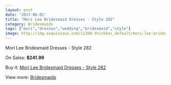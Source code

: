 ```yaml
---
layout: post
date: '2017-06-01'
title: "Mori Lee Bridesmaid Dresses - Style 282"
category: Bridesmaids
tags: ["mori","dresses","wedding","bridesmaid","style"]
image: http://img.sequinious.com/11308-thickbox_default/mori-lee-bridesmaid-dresses-style-282.jpg
---
```

Mori Lee Bridesmaid Dresses - Style 282

On Sales: **$241.99**
<a href="https://www.sequinious.com/bridesmaids/5170-mori-lee-bridesmaid-dresses-style-282.html"><amp-img layout="responsive" width="600" height="600" src="//img.sequinious.com/11308-thickbox_default/mori-lee-bridesmaid-dresses-style-282.jpg" alt="Mori Lee Bridesmaid Dresses - Style 282 0" /></a>
<a href="https://www.sequinious.com/bridesmaids/5170-mori-lee-bridesmaid-dresses-style-282.html"><amp-img layout="responsive" width="600" height="600" src="//img.sequinious.com/11311-thickbox_default/mori-lee-bridesmaid-dresses-style-282.jpg" alt="Mori Lee Bridesmaid Dresses - Style 282 1" /></a>
<a href="https://www.sequinious.com/bridesmaids/5170-mori-lee-bridesmaid-dresses-style-282.html"><amp-img layout="responsive" width="600" height="600" src="//img.sequinious.com/11310-thickbox_default/mori-lee-bridesmaid-dresses-style-282.jpg" alt="Mori Lee Bridesmaid Dresses - Style 282 2" /></a>
<a href="https://www.sequinious.com/bridesmaids/5170-mori-lee-bridesmaid-dresses-style-282.html"><amp-img layout="responsive" width="600" height="600" src="//img.sequinious.com/11309-thickbox_default/mori-lee-bridesmaid-dresses-style-282.jpg" alt="Mori Lee Bridesmaid Dresses - Style 282 3" /></a>

Buy it: [Mori Lee Bridesmaid Dresses - Style 282](https://www.sequinious.com/bridesmaids/5170-mori-lee-bridesmaid-dresses-style-282.html "Mori Lee Bridesmaid Dresses - Style 282")

View more: [Bridesmaids](https://www.sequinious.com/3-bridesmaids "Bridesmaids")